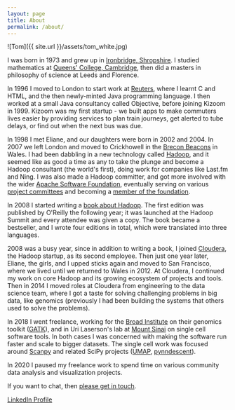 ```yaml
---
layout: page
title: About
permalink: /about/
---
```


![Tom]({{ site.url }}/assets/tom_white.jpg)

I was born in 1973 and grew up in [Ironbridge, Shropshire](https://en.wikipedia.org/wiki/Ironbridge).
I studied mathematics at [Queens' College, Cambridge](https://en.wikipedia.org/wiki/Queens%27_College,_Cambridge),
then did a masters in philosophy of science at Leeds and Florence.

In 1996 I moved to London to start work at [Reuters](https://en.wikipedia.org/wiki/Reuters), where I learnt C and HTML, and the
then newly-minted Java programming language. I then worked at a small Java consultancy
called Objective, before joining Kizoom in 1999. Kizoom was my first startup - we built
apps to make commuters lives easier by providing services to plan train journeys, get alerted
to tube delays, or find out when the next bus was due.

In 1998 I met Eliane, and our daughters were born in 2002 and 2004. In 2007 we left
London and moved to Crickhowell in the [Brecon Beacons](https://en.wikipedia.org/wiki/Brecon_Beacons) in Wales.
I had been dabbling in a new technology called [Hadoop](https://hadoop.apache.org/), and
it seemed like as good a time as any to take the plunge and become a Hadoop consultant
(the world's first), doing work for companies like Last.fm and Ning. I was also made a Hadoop
committer, and got more involved with the wider [Apache Software Foundation](https://www.apache.org/),
eventually serving on various [project committees](http://hadoop.apache.org/who.html)
and becoming a [member of the foundation](http://www.apache.org/foundation/members.html).

In 2008 I started writing a [book about Hadoop](http://www.hadoopbook.com/). The first edition was published by O'Reilly
the following year; it was launched at the Hadoop Summit and every attendee was given a copy.
The book became a bestseller, and I wrote four editions in total, which were translated into three languages.

2008 was a busy year, since in addition to writing a book, I joined [Cloudera](https://www.cloudera.com/),
the Hadoop startup, as its second employee.
Then just one year later, Eliane, the girls, and I upped sticks again and moved to San Francisco,
where we lived until we returned to Wales in 2012.
At Cloudera, I continued my work on core Hadoop and its growing ecosystem of projects
and tools. Then in 2014 I moved roles at Cloudera from engineering to the data science team, where I got
a taste for solving challenging problems in big data, like genomics (previously I had
been building the systems that others used to solve the problems).

In 2018 I went freelance, working for the [Broad Institute](https://www.broadinstitute.org/) on their genomics toolkit
([GATK](https://software.broadinstitute.org/gatk/)), and in Uri Laserson's lab at
[Mount Sinai](https://icahn.mssm.edu/) on single cell software tools. In both cases I was concerned
with making the software run faster and scale to bigger datasets. The single cell work was focused around
[Scanpy](https://scanpy.readthedocs.io/) and related SciPy projects ([UMAP](https://umap-learn.readthedocs.io/),
[pynndescent](https://github.com/lmcinnes/pynndescent)).

In 2020 I paused my freelance work to spend time on various community
data analysis and visualization projects.

If you want to chat, then [please get in touch](mailto:tom.e.white@gmail.com).

[LinkedIn Profile](https://www.linkedin.com/in/tomwhite/)
